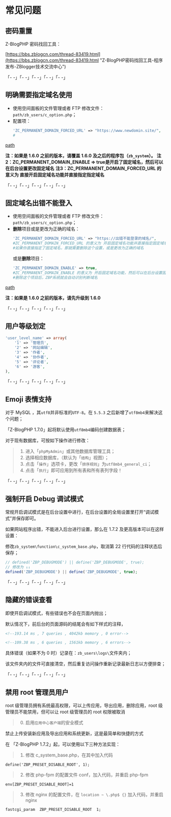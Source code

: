 # 常见问题

## 密码重置

Z-BlogPHP 密码找回工具：

[https://bbs.zblogcn.com/thread-83419.html](https://bbs.zblogcn.com/thread-83419.html "Z-BlogPHP密码找回工具-程序发布-ZBlogger技术交流中心")

「- -」「- -」「- -」「- -」「- -」

## 明确需要指定域名使用

- 使用空间面板的文件管理或者 FTP 修改文件：`path/zb_users/c_option.php`；
- 配置项：
  ```php
  'ZC_PERMANENT_DOMAIN_FORCED_URL' => "https://www.newdomin.site/",
  #
  ```

[path](terms/path.md ':include')

**注：如果是 1.6.0 之前的版本，请覆盖 1.6.0 及之后的程序包（`zb_system`）。**
**注2：ZC_PERMANENT_DOMAIN_ENABLE => true是开启了固定域名，然后可以在后台设置更改固定域名**
**注3：ZC_PERMANENT_DOMAIN_FORCED_URL 的意义为 直接开启固定域名功能并直接指定指定域名**

「- -」「- -」「- -」「- -」「- -」

## 固定域名出错不能登入

- 使用空间面板的文件管理或者 FTP 修改文件：`path/zb_users/c_option.php`；
- **删除**项目或是更改为正确的域名：
  ```php
  'ZC_PERMANENT_DOMAIN_FORCED_URL' => "https://出错不能登录的域名/",
  #ZC_PERMANENT_DOMAIN_FORCED_URL 的意义为 开启固定域名功能并直接指定固定域名
  #如果你直接指定了固定域名，那就需要删除这个设置，或是更改为正确的域名
  ```
  或是**删除**项目：
  ```php
  'ZC_PERMANENT_DOMAIN_ENABLE' => true,
  #ZC_PERMANENT_DOMAIN_ENABLE 的意义为 开启固定域名功能，然后可以在后台设置固定域名
  #删除这个项目后，ZBP系统就会自动识别判断域名
  ```

[path](terms/path.md ':include')

**注：如果是 1.6.0 之前的版本，请先升级到 1.6.0**

「- -」「- -」「- -」「- -」「- -」

## 用户等级划定

```php
'user_level_name' => array(
    '1' => '管理员',
    '2' => '网站编辑',
    '3' => '作者',
    '4' => '协作者',
    '5' => '评论者',
    '6' => '游客',
),

```

「- -」「- -」「- -」「- -」「- -」

## Emoji 表情支持

对于 MySQL ，其`utf8`并非标准的`UTF-8`。在 `5.5.3` 之后新增了`utf8mb4`来解决这个问题；

「Z-BlogPHP 1.7.0」起将默认使用`utf8mb4`编码创建数据表；

对于现有数据库，可按如下操作进行修改：

> 1. 进入「`phpMyAdmin`」或其他数据库管理工具；
> 2. 选择相应数据库，（默认为「`结构`」视图）；
> 3. 点击「`操作`」选项卡，更改「`排序规则`」为`utf8mb4_general_ci`；
> 4. 点击「`执行`」即可应用到所有表和所有表列字段！

「- -」「- -」「- -」「- -」「- -」

## 强制开启 Debug 调试模式

常规开启调试模式是在后台设置中进行，在后台设置的全局设置里打开“调试模式”并保存即可。

如果网站程序出错，不能进入后台进行设置，那么在 1.7.2 及更高版本可以在这样设置：

修改`zb_system\function\c_system_base.php`，取消第 22 行代码的注释状态后保存；

```php
// defined('ZBP_DEBUGMODE') || define('ZBP_DEBUGMODE', true);
// 修改为 ↓↓
defined('ZBP_DEBUGMODE') || define('ZBP_DEBUGMODE', true);
```

「- -」「- -」「- -」「- -」「- -」

## 隐藏的错误查看

即使开启调试模式，有些错误也不会在页面内抛出；

默认情况下，前后台的页面源码的结尾会有如下样式的注释，

```html
<!--193.14 ms , 7 queries , 4042kb memory , 0 error-->

<!--109.38 ms , 6 queries , 1561kb memory , 6 errors-->
```

具体错误（如果不为 0 时）记录在：`zb_users\logs\`文件夹内；

该文件夹内的文件可直接清空，然后重复访问操作重新记录最新日志以方便排查；

「- -」「- -」「- -」「- -」「- -」

## 禁用 root 管理员用户

root 级管理员拥有系统最高权限，可以上传应用，导出应用，删除应用，root 级管理员不能禁用，但可以让 root 级管理员的 root 权限被取消

> 0. 启用`应用中心客户端`的安全模式

禁止上传安装新应用及导出应用和系统更新，这是最简单和快捷的方式

在 「Z-BlogPHP 1.7.2」起，可以使用以下三种方法实现：

> 1. 修改 c_system_base.php，在其中加入代码

`define('ZBP_PRESET_DISABLE_ROOT', 1);`

> 2. 修改 php-fpm 的配置文件 conf，加入代码，并重启 php-fpm

`env[ZBP_PRESET_DISABLE_ROOT]=1`

> 3. 修改 nginx 的配置文件，在 `location ~ \.php$ {}` 加入代码，并重启 nginx

`fastcgi_param  ZBP_PRESET_DISABLE_ROOT  1;`
